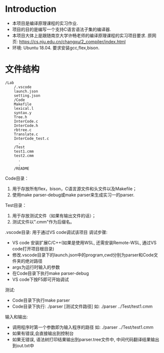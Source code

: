 # Introduction
- 本项目是编译原理课程的实习作业.
- 项目的目的是编写一个支持C语言语法子集的编译器.
- 本项目大体上是跟随南京大学许畅老师的编译原理课程的实习项目要求.
	原网页: https://cs.nju.edu.cn/changxu/2_compiler/index.html
- 环境: Ubuntu 18.04. 要求安装gcc,flex,bison.

# 文件结构
	/Lab
        /.vscode
        launch.json
		setting.json
	    /Code
		Makefile
		lexical.l
		syntax.y
		Tree.h
		InterCode.c
		InterCode.h
		rbtree.c
		Translate.c
		InterCode_test.c
		  .
	    /Test
		test1.cmm
		test2.cmm
		  .
		  .
	    /README

Code目录：	
1. 用于存放所有flex，bison，C语言源文件和头文件以及Makefile；   
2. 使用make parser-debug或make parser来生成实习一的parser.
	
Test目录：	
1. 用于存放测试文件（如果有输出文件的话）；
2. 测试文件以".cmm"作为后缀名。

.vscode目录: 
用于通过VS code调试该项目
调试步骤: 
- VS code 安装扩展C/C++(如果是使用WSL, 还需安装Remote-WSL, 通过VS code打开项目根目录) 
- 修改.vscode目录下的launch.json中的program,cwd分别为parser和Code文件夹的绝对路径
- args为运行时输入的参数
- 在Code目录下执行make parser-debug
- VS code下按F5即可开始调试

测试:
- Code目录下执行make parser
- Code目录下执行: ./parser \[测试文件路径\]
	如: ./parser ../Test/test1.cmm

输入和输出:
- 调用程序时第一个参数即为输入程序的路径 如: ./parser ../Test/test1.cmm
- 如果有错误,会直接输出到控制台
- 如果无错误, 语法树打印结果输出到parser.tree文件中, 中间代码翻译结果输出到out.txt中
